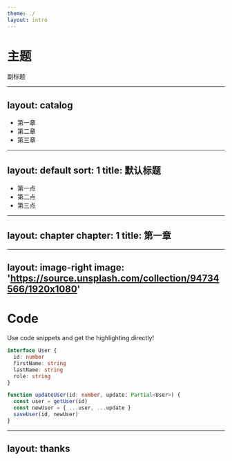 ```yaml
---
theme: ./
layout: intro
---
```


# 主题

副标题

---
layout: catalog
---

- 第一章
- 第二章
- 第三章

---
layout: default
sort: 1
title: 默认标题
---

- 第一点
- 第二点
- 第三点

---
layout: chapter
chapter: 1
title: 第一章
---

---
layout: image-right
image: 'https://source.unsplash.com/collection/94734566/1920x1080'
---

# Code

Use code snippets and get the highlighting directly!

```ts
interface User {
  id: number
  firstName: string
  lastName: string
  role: string
}

function updateUser(id: number, update: Partial<User>) {
  const user = getUser(id)
  const newUser = { ...user, ...update }
  saveUser(id, newUser)
}
```

---
layout: thanks
---
